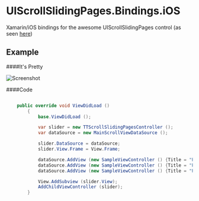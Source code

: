 UIScrollSlidingPages.Bindings.iOS
=================================

Xamarin/iOS bindings for the awesome UIScrollSlidingPages control (as seen [here](http://github.com/TomThorpe/UIScrollSlidingPages))

Example
---
####It's Pretty

![Screenshot](https://raw.github.com/TomThorpe/UIScrollSlidingPages/master/Screenshots/uiscrollslidingpages.gif)

####Code

```  csharp

    public override void ViewDidLoad ()
		{
			base.ViewDidLoad ();

			var slider = new TTScrollSlidingPagesController ();
			var dataSource = new MainScrollViewDataSource ();

			slider.DataSource = dataSource;
			slider.View.Frame = View.Frame;

			dataSource.AddView (new SampleViewController () {Title = "Page 1" });
			dataSource.AddView (new SampleViewController () {Title = "Page 2" });
			dataSource.AddView (new SampleViewController () {Title = "Page 3" });

			View.AddSubview (slider.View);
			AddChildViewController (slider);
		}

```
